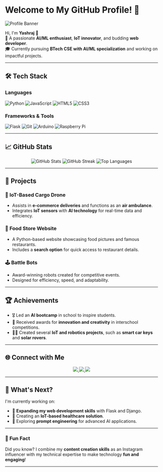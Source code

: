 # Welcome to My GitHub Profile! 👋

![Profile Banner](https://user-images.githubusercontent.com/banner-link)

Hi, I'm **Yashraj** 🌟  
🚀 A passionate **AI/ML enthusiast**, **IoT innovator**, and budding **web developer**.  
🎓 Currently pursuing **BTech CSE with AI/ML specialization** and working on impactful projects.

---

## 🛠️ Tech Stack

### **Languages**
![Python](https://img.shields.io/badge/Python-3776AB?style=for-the-badge&logo=python&logoColor=white)
![JavaScript](https://img.shields.io/badge/JavaScript-F7DF1E?style=for-the-badge&logo=javascript&logoColor=black)
![HTML5](https://img.shields.io/badge/HTML5-E34F26?style=for-the-badge&logo=html5&logoColor=white)
![CSS3](https://img.shields.io/badge/CSS3-1572B6?style=for-the-badge&logo=css3&logoColor=white)

### **Frameworks & Tools**
![Flask](https://img.shields.io/badge/Flask-000000?style=for-the-badge&logo=flask&logoColor=white)
![Git](https://img.shields.io/badge/Git-F05032?style=for-the-badge&logo=git&logoColor=white)
![Arduino](https://img.shields.io/badge/Arduino-00979D?style=for-the-badge&logo=arduino&logoColor=white)
![Raspberry Pi](https://img.shields.io/badge/Raspberry%20Pi-C51A4A?style=for-the-badge&logo=raspberrypi&logoColor=white)

---

## 📈 GitHub Stats

<div align="center">
  <img src="https://github-readme-stats.vercel.app/api?username=CYBORG-YASHRAJ&show_icons=true&theme=radical" alt="GitHub Stats" />
  <img src="https://github-readme-streak-stats.herokuapp.com?user=CYBORG-YASHRAJ&theme=radical" alt="GitHub Streak" />
  <img src="https://github-readme-stats.vercel.app/api/top-langs/?username=CYBORG-YASHRAJ&layout=compact&theme=radical" alt="Top Languages" />
</div>

---

## 🌟 Projects

### 🚁 **IoT-Based Cargo Drone**
- Assists in **e-commerce deliveries** and functions as an **air ambulance**.
- Integrates **IoT sensors** with **AI technology** for real-time data and efficiency.

### 🍴 **Food Store Website**
- A Python-based website showcasing food pictures and famous restaurants.
- Includes a **search option** for quick access to restaurant details.

### 🕹️ **Battle Bots**
- Award-winning robots created for competitive events.
- Designed for efficiency, speed, and adaptability.

---

## 🏆 Achievements
- 🎖️ Led an **AI bootcamp** in school to inspire students.
- 🥇 Received awards for **innovation and creativity** in interschool competitions.
- 🧑‍🔬 Created several **IoT and robotics projects**, such as **smart car keys** and **solar rovers**.

---

## 🌐 Connect with Me
<div align="center">
  <a href="https://instagram.com/cyborg_yashraj">
    <img src="https://img.shields.io/badge/Instagram-E4405F?style=for-the-badge&logo=instagram&logoColor=white" />
  </a>
  <a href="https://linkedin.com/in/yourprofile">
    <img src="https://img.shields.io/badge/LinkedIn-0077B5?style=for-the-badge&logo=linkedin&logoColor=white" />
  </a>
  <a href="mailto:your-email@example.com">
    <img src="https://img.shields.io/badge/Email-D14836?style=for-the-badge&logo=gmail&logoColor=white" />
  </a>
</div>

---

## 🔭 What's Next?
I'm currently working on:
- 🔨 **Expanding my web development skills** with Flask and Django.
- 🤖 Creating an **IoT-based healthcare solution**.
- 🌱 Exploring **prompt engineering** for advanced AI applications.

---

### 🌟 Fun Fact
Did you know? I combine my **content creation skills** as an Instagram influencer with my technical expertise to make technology **fun and engaging**!

---

